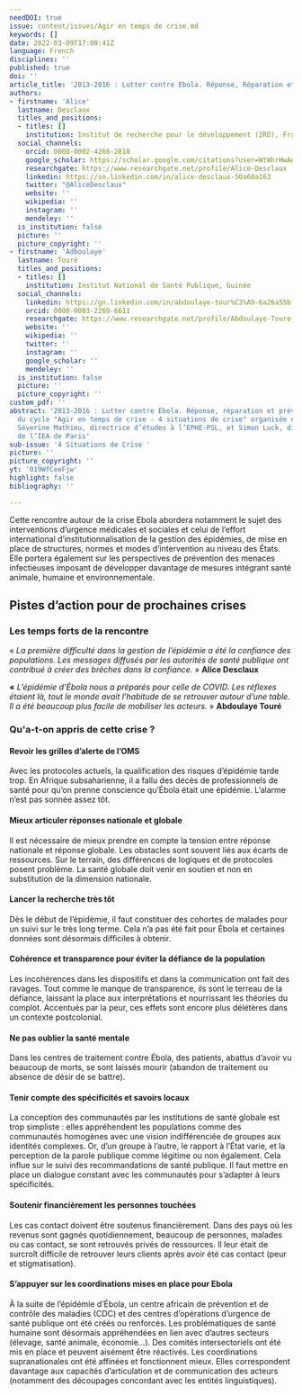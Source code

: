 ```yaml
---
needDOI: true
issue: content/issues/Agir en temps de crise.md
keywords: []
date: 2022-03-09T17:00:41Z
language: French
disciplines: ''
published: true
doi: ''
article_title: '2013-2016 : Lutter contre Ebola. Réponse, Réparation et Prévention'
authors:
- firstname: 'Alice'
  lastname: Desclaux
  titles_and_positions:
  - titles: []
    institution: Institut de recherche pour le développement (IRD), France
  social_channels:
    orcid: 0000-0002-4268-2818
    google_scholar: https://scholar.google.com/citations?user=WtWhrHwAAAAJ&hl=en
    researchgate: https://www.researchgate.net/profile/Alice-Desclaux
    linkedin: https://sn.linkedin.com/in/alice-desclaux-50a60a163
    twitter: "@AliceDesclaux"
    website: ''
    wikipedia: ''
    instagram: ''
    mendeley: ''
  is_institution: false
  picture: ''
  picture_copyright: ''
- firstname: 'Adboulaye'
  lastname: Touré
  titles_and_positions:
  - titles: []
    institution: Institut National de Santé Publique, Guinée
  social_channels:
    linkedin: https://gn.linkedin.com/in/abdoulaye-tour%C3%A9-6a26a55b?original_referer=https%3A%2F%2Fwww.google.com%2F
    orcid: 0000-0003-2269-6611
    researchgate: https://www.researchgate.net/profile/Abdoulaye-Toure-5
    website: ''
    wikipedia: ''
    twitter: ''
    instagram: ''
    google_scholar: ''
    mendeley: ''
  is_institution: false
  picture: ''
  picture_copyright: ''
custom_pdf: ''
abstract: '2013-2016 : Lutter contre Ebola. Réponse, réparation et prévention : rencontre
  du cycle "Agir en temps de crise - 4 situations de crise" organisée et animée par
  Séverine Mathieu, directrice d’études à l’EPHE-PSL, et Simon Luck, directeur scientifique
  de l’IEA de Paris'
sub-issue: '4 Situations de Crise '
picture: ''
picture_copyright: ''
yt: '019WfCeeFjw'
highlight: false
bibliography: ''

---
```

Cette rencontre autour de la crise Ebola abordera notamment le sujet des interventions d’urgence médicales et sociales et celui de l’effort international d’institutionnalisation de la gestion des épidémies, de mise en place de structures, normes et modes d’intervention au niveau des États. Elle portera également sur les perspectives de prévention des menaces infectieuses imposant de développer davantage de mesures intégrant santé animale, humaine et environnementale.

<Youtube yt="019WfCeeFjw" caption ="2013-2016 : LUTTER CONTRE EBOLA. Réponse, réparation et prévention"></Youtube>

## Pistes d’action pour de prochaines crises

### Les temps forts de la rencontre

« _La première difficulté dans la gestion de l’épidémie a été la confiance des populations. Les messages diffusés par les autorités de santé publique ont contribué à créer des brèches dans la confiance._ » **Alice Desclaux**

**«** _L’épidémie d’Ébola nous a préparés pour celle de COVID. Les réflexes étaient là, tout le monde avait l’habitude de se retrouver autour d’une table. Il a été beaucoup plus facile de mobiliser les acteurs._ » **Abdoulaye Touré**

### Qu'a-t-on appris de cette crise ?

#### Revoir les grilles d’alerte de l’OMS

Avec les protocoles actuels, la qualification des risques d’épidémie tarde trop. En Afrique subsaharienne, il a fallu des décès de professionnels de santé pour qu’on prenne conscience qu’Ébola était une épidémie. L’alarme n’est pas sonnée assez tôt.

#### Mieux articuler réponses nationale et globale

Il est nécessaire de mieux prendre en compte la tension entre réponse nationale et réponse globale. Les obstacles sont souvent liés aux écarts de ressources. Sur le terrain, des différences de logiques et de protocoles posent problème. La santé globale doit venir en soutien et non en substitution de la dimension nationale.

#### Lancer la recherche très tôt

Dès le début de l’épidémie, il faut constituer des cohortes de malades pour un suivi sur le très long terme. Cela n’a pas été fait pour Ébola et certaines données sont désormais difficiles à obtenir.

#### Cohérence et transparence pour éviter la défiance de la population

Les incohérences dans les dispositifs et dans la communication ont fait des ravages. Tout comme le manque de transparence, ils sont le terreau de la défiance, laissant la place aux interprétations et nourrissant les théories du complot. Accentués par la peur, ces effets sont encore plus délétères dans un contexte postcolonial.

#### Ne pas oublier la santé mentale

Dans les centres de traitement contre Ébola, des patients, abattus d’avoir vu beaucoup de morts, se sont laissés mourir (abandon de traitement ou absence de désir de se battre).

#### Tenir compte des spécificités et savoirs locaux

La conception des communautés par les institutions de santé globale est trop simpliste : elles appréhendent les populations comme des communautés homogènes avec une vision indifférenciée de groupes aux identités complexes. Or, d’un groupe à l’autre, le rapport à l’État varie, et la perception de la parole publique comme légitime ou non également. Cela influe sur le suivi des recommandations de santé publique. Il faut mettre en place un dialogue constant avec les communautés pour s’adapter à leurs spécificités.

#### Soutenir financièrement les personnes touchées

Les cas contact doivent être soutenus financièrement. Dans des pays où les revenus sont gagnés quotidiennement, beaucoup de personnes, malades ou cas contact, se sont retrouvés privés de ressources. Il leur était de surcroît difficile de retrouver leurs clients après avoir été cas contact (peur et stigmatisation).

#### S’appuyer sur les coordinations mises en place pour Ebola

À la suite de l’épidémie d’Ébola, un centre africain de prévention et de contrôle des maladies (CDC) et des centres d’opérations d’urgence de santé publique ont été créés ou renforcés. Les problématiques de santé humaine sont désormais appréhendées en lien avec d’autres secteurs (élevage, santé animale, économie...). Des comités intersectoriels ont été mis en place et peuvent aisément être réactivés. Les coordinations supranationales ont été affinées et fonctionnent mieux. Elles correspondent davantage aux capacités d’articulation et de communication des acteurs (notamment des découpages concordant avec les entités linguistiques).